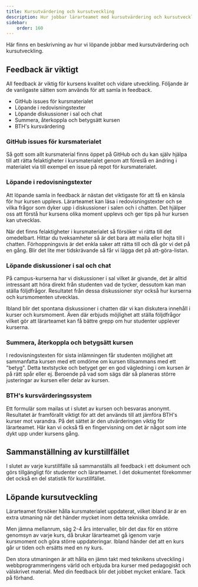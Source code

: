 ```yaml
---
title: Kursutvärdering och kursutveckling
description: Hur jobbar lärarteamet med kursutvärdering och kursutveckling.
sidebar:
    order: 160
---
```


Här finns en beskrivning av hur vi löpande jobbar med kursutvärdering och kursutveckling.



## Feedback är viktigt

All feedback är  viktig för kursens kvalitet och vidare utveckling. Följande är de vanligaste sätten som används för att samla in feedback.

* GitHub issues för kursmaterialet
* Löpande i redovisningstexter
* Löpande diskussioner i sal och chat
* Summera, återkoppla och betygsätt kursen
* BTH's kursvärdering



### GitHub issues för kursmaterialet

Så gott som allt kursmaterial finns öppet på GitHub och du kan själv hjälpa till att rätta felaktigheter i kursmaterialet genom att föreslå en ändring i materialet via till exempel en issue på repot för kursmaterialet.



### Löpande i redovisningstexter

Att löpande samla in feedback är nästan det viktigaste för att få en känsla för hur kursen upplevs. Lärarteamet kan läsa i redovisningstexter och se vilka frågor som dyker upp i diskussioner i salen och i chatten. Det hjälper oss att förstå hur kursens olika moment upplevs och ger tips på hur kursen kan utvecklas.

När det finns felaktigheter i kursmaterialet så försöker vi rätta till det omedelbart. Hittar du tveksamheter så är det bara att maila eller hojta till i chatten. Förhoppningsvis är det enkla saker att rätta till och då gör vi det på en gång. Blir det lite mer tidskrävande så får vi lägga det på att-göra-listan.



### Löpande diskussioner i sal och chat

På campus-kurserna har vi diskussioner i sal vilket är givande, det är alltid intressant att höra direkt från studenten vad de tycker, dessutom kan man ställa följdfrågor. Resultatet från dessa diskussioner styr också hur kurserna och kursmomenten utvecklas.

Ibland blir det spontana diskussioner i chatten där vi kan diskutera innehåll i kurser och kursmoment. Även där erbjuds möjlighet att ställa följdfrågor vilket gör att lärarteamet kan få bättre grepp om hur studenter upplever kurserna.



### Summera, återkoppla och betygsätt kursen

I redovisningstexten för sista inlämningen får studenten möjlighet att sammanfatta kursen med ett omdöme om kursen tillsammans med ett "betyg". Detta textstycke och betyget ger en god vägledning i om kursen är på rätt spår eller ej. Beroende på vad som sägs där så planeras större justeringar av kursen eller delar av kursen.



### BTH's kursvärderingssystem

Ett formulär som mailas ut i slutet av kursen och besvaras anonymt. Resultatet är framförallt viktigt för att det används till att jämföra BTH's kurser mot varandra. På det sättet är den utvärderingen viktig för lärarteamet. Här kan vi också få en fingervisning om det är något som inte dykt upp under kursens gång.



## Sammanställning av kurstillfället

I slutet av varje kurstillfälle så sammanställs all feedback i ett dokument och görs tillgängligt för studenter och lärarteamet. I det dokumentet förekommer det också en del statistik för kurstillfället.



## Löpande kursutveckling

Lärarteamet försöker hålla kursmaterialet uppdaterat, vilket ibland är är en extra utmaning när det händer mycket inom detta tekniska område.

Men jämna mellanrum, säg 2-4 års intervaller, blir det dax för en större genomsyn av varje kurs, då brukar lärarteamet gå igenom varje kursmoment och göra större uppdateringar. Ibland händer det att en kurs går ur tiden och ersätts med en ny kurs.

Den stora utmaningen är att hålla en jämn takt med teknikens utveckling i webbprogrammeringens värld och erbjuda bra kurser med pedagogiskt och välskrivet material. Med din feedback blir det jobbet mycket enklare. Tack på förhand.
